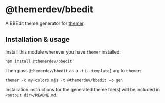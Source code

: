 # @themerdev/bbedit

A BBEdit theme generator for [themer](https://github.com/themerdev/themer).

## Installation & usage

Install this module wherever you have `themer` installed:

    npm install @themerdev/bbedit

Then pass `@themerdev/bbedit` as a `-t` (`--template`) arg to `themer`:

    themer -c my-colors.mjs -t @themerdev/bbedit -o gen

Installation instructions for the generated theme file(s) will be included in `<output dir>/README.md`.
